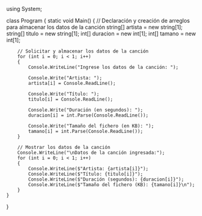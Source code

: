 <html>
<p>
  using System;

class Program
{
    static void Main()
    {
        // Declaración y creación de arreglos para almacenar los datos de la canción
        string[] artista = new string[1];
        string[] titulo = new string[1];
        int[] duracion = new int[1];
        int[] tamano = new int[1];

        // Solicitar y almacenar los datos de la canción
        for (int i = 0; i < 1; i++)
        {
            Console.WriteLine("Ingrese los datos de la canción: ");

            Console.Write("Artista: ");
            artista[i] = Console.ReadLine();

            Console.Write("Título: ");
            titulo[i] = Console.ReadLine();

            Console.Write("Duración (en segundos): ");
            duracion[i] = int.Parse(Console.ReadLine());

            Console.Write("Tamaño del fichero (en KB): ");
            tamano[i] = int.Parse(Console.ReadLine());
        }

        // Mostrar los datos de la canción
        Console.WriteLine("\nDatos de la canción ingresada:");
        for (int i = 0; i < 1; i++)
        {
            Console.WriteLine($"Artista: {artista[i]}");
            Console.WriteLine($"Título: {titulo[i]}");
            Console.WriteLine($"Duración (segundos): {duracion[i]}");
            Console.WriteLine($"Tamaño del fichero (KB): {tamano[i]}\n");
        }
    }
}
</p>
</html>
